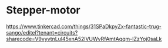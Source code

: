 # Stepper-motor
https://www.tinkercad.com/things/31SPaDkpyZx-fantastic-trug-sango/editel?tenant=circuits?sharecode=V9vyvtnLul45xnA52lVUWvRfAmtAqqm-IZzYoj0saLk
